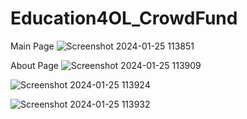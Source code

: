 # Education4OL_CrowdFund
Main Page
![Screenshot 2024-01-25 113851](https://github.com/pshrutika/Education4OL_CrowdFund/assets/119094755/dfdfbc03-5f19-4186-97a0-939642cbccdd)

About Page
![Screenshot 2024-01-25 113909](https://github.com/pshrutika/Education4OL_CrowdFund/assets/119094755/ce34f0f3-6297-4db5-ba19-63d5baacca17)

![Screenshot 2024-01-25 113924](https://github.com/pshrutika/Education4OL_CrowdFund/assets/119094755/f9e3a85c-af65-489c-bbc2-0c5570c99194)

![Screenshot 2024-01-25 113932](https://github.com/pshrutika/Education4OL_CrowdFund/assets/119094755/f0fc891d-692f-438f-9858-c19a2b3279ab)
